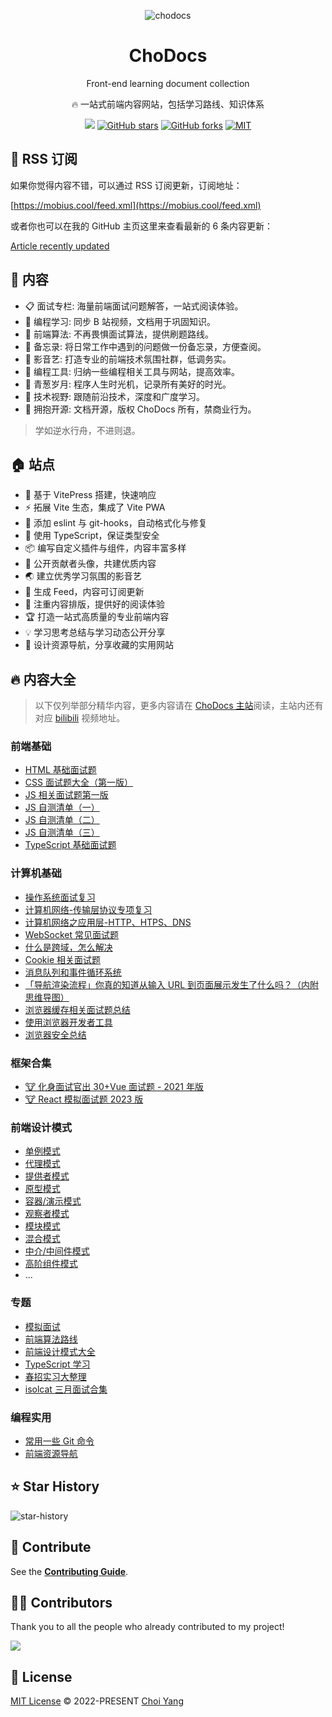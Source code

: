 <p align="center">
<img  alt="chodocs" src="https://mobius.cool/mobius.svg"/>
</p>

<h1 align="center">
ChoDocs
</h1>

<p align="center">
Front-end learning document collection
</p>

<p align="center">
🔥 一站式前端内容网站，包括学习路线、知识体系
</p>

<p align="center">
<a href="https://space.bilibili.com/351534170"><img src="https://img.shields.io/badge/dynamic/json?labelColor=FE7398&logo=bilibili&logoColor=white&label=bilibili%20fans&color=00aeec&query=%24.data.totalSubs&url=https%3A%2F%2Fapi.spencerwoo.com%2Fsubstats%2F%3Fsource%3Dbilibili%26queryKey%3D351534170" /></a>
<a href="https://github.com/chodocs/chodocs" target="__blank"><img alt="GitHub stars" src="https://img.shields.io/github/stars/chodocs/chodocs?style=social"></a>
<a href="https://github.com/chodocs/chodocs/network"><img alt="GitHub forks" src="https://img.shields.io/github/forks/chodocs/chodocs?style=social"></a>
<a href="https://github.com/chodocs/chodocs" target="__blank"><img alt="MIT" src="https://img.shields.io/github/license/chodocs/chodocs"></a>

## 📡 RSS 订阅

如果你觉得内容不错，可以通过 RSS 订阅更新，订阅地址：

[https://mobius.cool/feed.xml](https://mobius.cool/feed.xml)

或者你也可以在我的 GitHub 主页这里来查看最新的 6 条内容更新：

[Article recently updated](https://github.com/Chocolate1999#thought_balloon-%E6%96%87%E7%AB%A0%E6%9C%80%E8%BF%91%E6%9B%B4%E6%96%B0)

## 📓 内容

- 📋 面试专栏: 海量前端面试问题解答，一站式阅读体验。
- 💬 编程学习: 同步 B 站视频，文档用于巩固知识。
- 📓 前端算法: 不再畏惧面试算法，提供刷题路线。
- 🚚 备忘录: 将日常工作中遇到的问题做一份备忘录，方便查阅。
- 💭 影音艺: 打造专业的前端技术氛围社群，低调务实。
- 🔧 编程工具: 归纳一些编程相关工具与网站，提高效率。
- 🌱 青葱岁月: 程序人生时光机，记录所有美好的时光。
- 🎉 技术视野: 跟随前沿技术，深度和广度学习。
- 🚩 拥抱开源: 文档开源，版权 ChoDocs 所有，禁商业行为。

> 学如逆水行舟，不进则退。

## 🏠 站点

- 🚀 基于 VitePress 搭建，快速响应
- ⚡ 拓展 Vite 生态，集成了 Vite PWA
- 📏 添加 eslint 与 git-hooks，自动格式化与修复
- 🦾 使用 TypeScript，保证类型安全
- 📦 编写自定义插件与组件，内容丰富多样
- 🌈 公开贡献者头像，共建优质内容
- 🌏 建立优秀学习氛围的影音艺
- 📡 生成 Feed，内容可订阅更新
- 📘 注重内容排版，提供好的阅读体验
- 🏆 打造一站式高质量的专业前端内容
- 💡 学习思考总结与学习动态公开分享
- 🍭 设计资源导航，分享收藏的实用网站

## 🔥 内容大全

> 以下仅列举部分精华内容，更多内容请在 [ChoDocs 主站](https://mobius.cool/)阅读，主站内还有对应 [bilibili](https://space.bilibili.com/351534170) 视频地址。

### 前端基础

- [HTML 基础面试题](https://github.com/chodocs/chodocs/blob/main/docs/interview/js/html.md)
- [CSS 面试题大全（第一版）](https://github.com/chodocs/chodocs/blob/main/docs/interview/js/css.md)
- [JS 相关面试题第一版](https://github.com/chodocs/chodocs/blob/main/docs/interview/js/index.md)
- [JS 自测清单（一）](https://github.com/chodocs/chodocs/blob/main/docs/interview/js/test/1.md)
- [JS 自测清单（二）](https://github.com/chodocs/chodocs/blob/main/docs/interview/js/test/2.md)
- [JS 自测清单（三）](https://github.com/chodocs/chodocs/blob/main/docs/interview/js/test/3.md)
- [TypeScript 基础面试题](https://github.com/chodocs/chodocs/blob/main/docs/interview/js/ts.md)

### 计算机基础

- [操作系统面试复习](https://github.com/chodocs/chodocs/blob/main/docs/interview/system/index.md)
- [计算机网络-传输层协议专项复习](https://github.com/chodocs/chodocs/blob/main/docs/interview/net/tcp/index.md)
- [计算机网络之应用层-HTTP、HTPS、DNS](https://github.com/chodocs/chodocs/blob/main/docs/interview/net/http/index.md)
- [WebSocket 常见面试题](https://github.com/chodocs/chodocs/blob/main/docs/interview/net/websocket/index.md)
- [什么是跨域，怎么解决](https://github.com/chodocs/chodocs/blob/main/docs/interview/net/cors/index.md)
- [Cookie 相关面试题](https://github.com/chodocs/chodocs/blob/main/docs/interview/browser/cookie.md)
- [消息队列和事件循环系统](https://github.com/chodocs/chodocs/blob/main/docs/interview/browser/principle/eventLoop.md)
- [「导航渲染流程」你真的知道从输入 URL 到页面展示发生了什么吗？（内附思维导图）](https://github.com/chodocs/chodocs/blob/main/docs/interview/browser/process/index.md)
- [浏览器缓存相关面试题总结](https://github.com/chodocs/chodocs/blob/main/docs/interview/browser/cache.md)
- [使用浏览器开发者工具](https://github.com/chodocs/chodocs/blob/main/docs/interview/browser/performance.md)
- [浏览器安全总结](https://github.com/chodocs/chodocs/blob/main/docs/interview/browser/safety/index.md)

### 框架合集

- [🐮 化身面试官出 30+Vue 面试题 - 2021 年版](https://github.com/chodocs/chodocs/blob/main/docs/interview/vue/index.md)
- [🐮 React 模拟面试题 2023 版](https://github.com/chodocs/chodocs/blob/main/docs/interview/react-summary/index.md)

### 前端设计模式

- [单例模式](https://mobius.cool/patterns/singleton-pattern/)
- [代理模式](https://mobius.cool/patterns/proxy-pattern/)
- [提供者模式](https://mobius.cool/patterns/provider-pattern/)
- [原型模式](https://mobius.cool/patterns/prototype-pattern/)
- [容器/演示模式](https://mobius.cool/patterns/container-presentational-pattern/)
- [观察者模式](https://mobius.cool/patterns/observer-pattern/)
- [模块模式](https://mobius.cool/patterns/module-pattern/)
- [混合模式](https://mobius.cool/patterns/mixin-pattern/)
- [中介/中间件模式](https://mobius.cool/patterns/middleware-pattern/)
- [高阶组件模式](https://mobius.cool/patterns/hoc-pattern/)
- ...

### 专题

- [模拟面试](https://mobius.cool/interview/interviewer/)
- [前端算法路线](https://mobius.cool/algorithm/guide/)
- [前端设计模式大全](https://mobius.cool/patterns/guide/)
- [TypeScript 学习](https://mobius.cool/ts/ch.html)
- [春招实习大整理](https://mobius.cool/interview/spring-internship/summary/)
- [isolcat 三月面试合集](https://mobius.cool/interview/isolcat/)

### 编程实用

- [常用一些 Git 命令](https://mobius.cool/memo/git-command/)
- [前端资源导航](https://mobius.cool/favorites.html)

## ⭐ Star History

![star-history](https://api.star-history.com/svg?repos=chodocs/chodocs&type=Date)

## 🧱 Contribute

See the [**Contributing Guide**](https://mobius.cool/contributing.html).

## 🧑‍💻 Contributors

Thank you to all the people who already contributed to my project!

<a href="https://github.com/chodocs/chodocs/graphs/contributors">
  <img src="https://contrib.rocks/image?repo=chodocs/chodocs" />
</a>

## 📄 License

[MIT License](https://github.com/chodocs/chodocs/blob/main/LICENSE) © 2022-PRESENT [Choi Yang](https://github.com/Chocolate1999)
